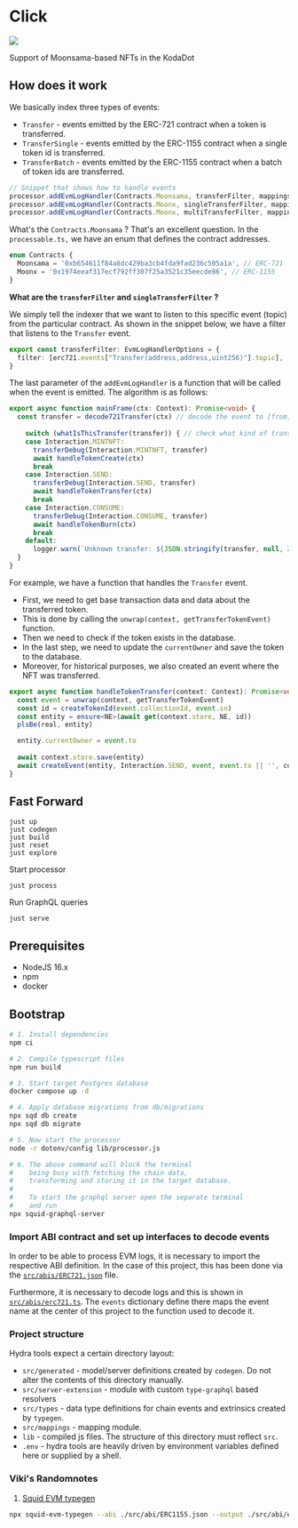 # Click

![](https://media.giphy.com/media/KZEniLNHKh2HRFEhdu/giphy.gif)

Support of Moonsama-based NFTs in the KodaDot

## How does it work

We basically index three types of events:

  * `Transfer` - events emitted by the ERC-721 contract when a token is transferred.
  * `TransferSingle` - events emitted by the ERC-1155 contract when a single token id is transferred.
  * `TransferBatch` - events emitted by the ERC-1155 contract when a batch of token ids are transferred.

```ts
// Snippet that shows how to handle events
processor.addEvmLogHandler(Contracts.Moonsama, transferFilter, mappings.mainFrame);
processor.addEvmLogHandler(Contracts.Moonx, singleTransferFilter, mappings.singleMainFrame);
processor.addEvmLogHandler(Contracts.Moonx, multiTransferFilter, mappings.mutliMainFrame);
```

What's the `Contracts.Moonsama` ? That's an excellent question.
In the `processable.ts,` we have an enum that defines the contract addresses.

```ts
enum Contracts {
  Moonsama = '0xb654611f84a8dc429ba3cb4fda9fad236c505a1a', // ERC-721
  Moonx = '0x1974eeaf317ecf792ff307f25a3521c35eecde86', // ERC-1155
}
```
**What are the `transferFilter` and `singleTransferFilter` ?**

We simply tell the indexer that we want to listen to this specific event (topic) from the particular contract.
As shown in the snippet below, we have a filter that listens to the `Transfer` event.

```ts
export const transferFilter: EvmLogHandlerOptions = {
  filter: [erc721.events["Transfer(address,address,uint256)"].topic],
}
```

The last parameter of the `addEvmLogHandler` is a function that will be called when the event is emitted.
The algorithm is as follows:

```ts
export async function mainFrame(ctx: Context): Promise<void> {
  const transfer = decode721Transfer(ctx) // decode the event to [from, to, tokenId]
  
    switch (whatIsThisTransfer(transfer)) { // check what kind of transfer it is (mint, transfer, send)
    case Interaction.MINTNFT:
      transferDebug(Interaction.MINTNFT, transfer)
      await handleTokenCreate(ctx)
      break
    case Interaction.SEND:
      transferDebug(Interaction.SEND, transfer)
      await handleTokenTransfer(ctx)
      break
    case Interaction.CONSUME:
      transferDebug(Interaction.CONSUME, transfer)
      await handleTokenBurn(ctx)
      break
    default:
      logger.warn(`Unknown transfer: ${JSON.stringify(transfer, null, 2)}`)
  }
}
```

For example, we have a function that handles the `Transfer` event.
- First, we need to get base transaction data and data about the transferred token.
- This is done by calling the `unwrap(context, getTransferTokenEvent)` function.
- Then we need to check if the token exists in the database.
- In the last step, we need to update the `currentOwner` and save the token to the database.
- Moreover, for historical purposes, we also created an event where the NFT was transferred.

```ts
export async function handleTokenTransfer(context: Context): Promise<void> {
  const event = unwrap(context, getTransferTokenEvent)
  const id = createTokenId(event.collectionId, event.sn)
  const entity = ensure<NE>(await get(context.store, NE, id))
  plsBe(real, entity)

  entity.currentOwner = event.to
  
  await context.store.save(entity)
  await createEvent(entity, Interaction.SEND, event, event.to || '', context.store, currentOwner)
}
```

## Fast Forward

```
just up
just codegen
just build
just reset
just explore
```

Start processor
```
just process
```

Run GraphQL queries
```
just serve
```

## Prerequisites

* NodeJS 16.x
* npm
* docker

## Bootstrap

```bash
# 1. Install dependencies
npm ci

# 2. Compile typescript files
npm run build

# 3. Start target Postgres database
docker compose up -d

# 4. Apply database migrations from db/migrations
npx sqd db create
npx sqd db migrate

# 5. Now start the processor
node -r dotenv/config lib/processor.js

# 6. The above command will block the terminal
#    being busy with fetching the chain data, 
#    transforming and storing it in the target database.
#
#    To start the graphql server open the separate terminal
#    and run
npx squid-graphql-server
```

### Import ABI contract and set up interfaces to decode events

In order to be able to process EVM logs, it is necessary to import the respective ABI definition. In the case of this project, this has been done via the [`src/abis/ERC721.json`](src/abis/ERC721.json) file.

Furthermore, it is necessary to decode logs and this is shown in [`src/abis/erc721.ts`](src/abis/erc721.ts). The `events` dictionary define there maps the event name at the center of this project to the function used to decode it.

### Project structure

Hydra tools expect a certain directory layout:

* `src/generated` - model/server definitions created by `codegen`. Do not alter the contents of this directory manually.
* `src/server-extension` - module with custom `type-graphql` based resolvers
* `src/types` - data type definitions for chain events and extrinsics created by `typegen`.
* `src/mappings` - mapping module.
* `lib` - compiled js files. The structure of this directory must reflect `src`.
* `.env` - hydra tools are heavily driven by environment variables defined here or supplied by a shell.


### Viki's Randomnotes

1. [Squid EVM typegen](https://docs.subsquid.io/reference/squid-evm-typegen)

```sh
npx squid-evm-typegen --abi ./src/abi/ERC1155.json --output ./src/abi/erc1155.ts
```